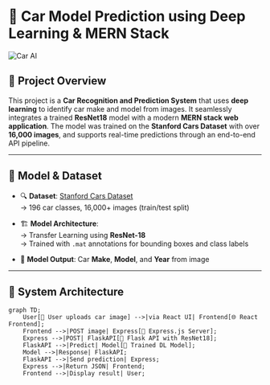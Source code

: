 # 🚗 Car Model Prediction using Deep Learning & MERN Stack

![Car AI](https://img.freepik.com/free-vector/ai-artificial-intelligence-car-diagnostics-futuristic-technology_33099-2266.jpg?w=1380&t=st=1698652157~exp=1698652757~hmac=7433abf1fa62e7f83516bbd2e7e0c88d9ae23ee8eb4712e9d0fd8b48c845a0de)

## 📌 Project Overview

This project is a **Car Recognition and Prediction System** that uses **deep learning** to identify car make and model from images. It seamlessly integrates a trained **ResNet18** model with a modern **MERN stack web application**. The model was trained on the **Stanford Cars Dataset** with over **16,000 images**, and supports real-time predictions through an end-to-end API pipeline.

---

## 🧠 Model & Dataset

- 🔍 **Dataset**: [Stanford Cars Dataset](http://ai.stanford.edu/~jkrause/cars/car_dataset.html)  
  → 196 car classes, 16,000+ images (train/test split)

- 🏗️ **Model Architecture**:  
  → Transfer Learning using **ResNet-18**  
  → Trained with `.mat` annotations for bounding boxes and class labels

- 🧪 **Model Output**: Car **Make**, **Model**, and **Year** from image

---

## 🔧 System Architecture

```mermaid
graph TD;
    User[👤 User uploads car image] -->|via React UI| Frontend[🌐 React Frontend];
    Frontend -->|POST image| Express[🚀 Express.js Server];
    Express -->|POST| FlaskAPI[🐍 Flask API with ResNet18];
    FlaskAPI -->|Predict| Model[🧠 Trained DL Model];
    Model -->|Response| FlaskAPI;
    FlaskAPI -->|Send prediction| Express;
    Express -->|Return JSON| Frontend;
    Frontend -->|Display result| User;
